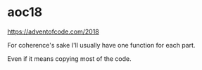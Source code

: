 # aoc18

https://adventofcode.com/2018

For coherence's sake I'll usually have one function for each part.

Even if it means copying most of the code.